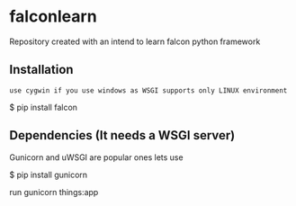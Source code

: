 # falconlearn
Repository created with an intend to learn falcon python framework

Installation
--------------------------------------------------------------
	use cygwin if you use windows as WSGI supports only LINUX environment
$ pip install falcon

Dependencies (It needs a WSGI server)
--------------------------------------------------------------
Gunicorn and uWSGI are popular ones
lets use

$ pip install gunicorn

run gunicorn things:app
